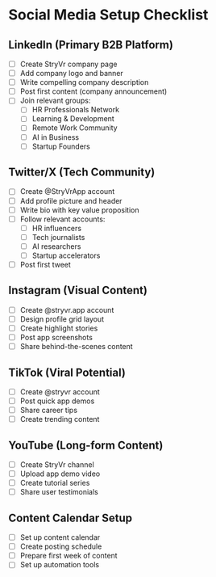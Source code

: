 # Social Media Setup Checklist

## LinkedIn (Primary B2B Platform)
- [ ] Create StryVr company page
- [ ] Add company logo and banner
- [ ] Write compelling company description
- [ ] Post first content (company announcement)
- [ ] Join relevant groups:
  - [ ] HR Professionals Network
  - [ ] Learning & Development
  - [ ] Remote Work Community
  - [ ] AI in Business
  - [ ] Startup Founders

## Twitter/X (Tech Community)
- [ ] Create @StryVrApp account
- [ ] Add profile picture and header
- [ ] Write bio with key value proposition
- [ ] Follow relevant accounts:
  - [ ] HR influencers
  - [ ] Tech journalists
  - [ ] AI researchers
  - [ ] Startup accelerators
- [ ] Post first tweet

## Instagram (Visual Content)
- [ ] Create @stryvr.app account
- [ ] Design profile grid layout
- [ ] Create highlight stories
- [ ] Post app screenshots
- [ ] Share behind-the-scenes content

## TikTok (Viral Potential)
- [ ] Create @stryvr account
- [ ] Post quick app demos
- [ ] Share career tips
- [ ] Create trending content

## YouTube (Long-form Content)
- [ ] Create StryVr channel
- [ ] Upload app demo video
- [ ] Create tutorial series
- [ ] Share user testimonials

## Content Calendar Setup
- [ ] Set up content calendar
- [ ] Create posting schedule
- [ ] Prepare first week of content
- [ ] Set up automation tools
